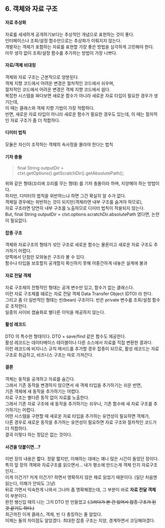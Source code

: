 ## 6. 객체와 자료 구조

#### 자료 추상화
자료를 세세하게 공개하기보다는 추상적인 개념으로 표현하는 것이 좋다. <br/>
인터페이스나 조회/설정 함수만으로는 추상화가 이뤄지지 않는다. <br/>
개발자는 객체가 포함하는 자료를 표현할 가장 좋은 방법을 심각하게 고민해야 한다. <br/>
아무 생각 없이 조회/설정 함수를 추가하는 방법이 가장 나쁘다.


#### 자료/객체 비대칭
객체와 자료 구조는 근본적으로 양분된다. <br/>
객체 지향 코드에서 어려운 변경은 절차적인 코드에서 쉬우며, <br/>
절차적인 코드에서 어려운 변경은 객체 지향 코드에서 쉽다. <br/>
복잡한 시스템을 짜다보면 새로운 함수가 아니라 새로운 자료 타입이 필요한 경우가 생기는데, <br/>
이 때는 클래스와 객체 지향 기법이 가장 적합하다. <br/>
반면, 새로운 자료 타입이 아니라 새로운 함수가 필요한 경우도 있는데, 이 때는 절차적인 자료 구조가 좀 더 적합하다. 


#### 디미터 법칙
모듈은 자신이 조작하는 객체의 속사정을 몰라야 한다는 법칙


#### 기차 충돌

> final String outputDir = ctxt.getOptions().getScratchDir().getAbsolutePath();

위와 같은 형태(꼬리에 꼬리를 무는 형태) 를 기차 충돌이라 하며, 지양해야 하는 방법이다. <br/>
하지만, 디미터의 법칙을 위반하느냐 하면 그건 확실히 알 수가 없다. <br/>
객체일 경우에는 위반하는 것이 되지만(객체라면 내부 구조를 숨겨야 하므로), <br/>
자료 구조라면 당연히 내부 구조를 노출하므로 디미터 법칙이 적용되지 않는다.<br/>
But, final String outputDir = ctxt.options.scratchDir.absolutePath 였다면, 논란이 필요없다.


#### 잡종 구조
객체와 자료구조의 형태가 섞인 구조로 새로운 함수는 물론이고 새로운 자료 구조도 추가하기 어렵다. <br/>
양쪽에서 단점만 모와놓은 구조라 볼 수 있다. <br/>
함수나 타입을 보호할지 공개할지 확신하지 못해 어중간하게 내놓은 설계에 불과


#### 자료 전달 객체
자료 구조체의 전형적인 형태는 공개 변수만 있고, 함수가 없는 클래스다. <br/>
이런 자료 구조체를 떄로는 자료 전달 객체 Data Transfer Object (DTO) 라 한다. <br/>
그리고 좀 더 일반적인 형태는 빈(bean) 구조이다. 빈은 private 변수를 조회/설정 함수로 조작한다. <br/>
일종의 사이비 캡슐화로 별다른 이익을 제공하지 않는다.


#### 활성 레코드
DTO 의 특수한 형태이다. DTO + save/find 같은 함수도 제공한다. <br/>
활성 레코드는 데이터베이스 테이블이나 다른 소스에서 자료를 직접 변환한 결과다. <br/>
이런 레코드에 비지니스 규칙 메서드를 추가할 경우 잡종이 되므로, 활성 레코드는 자료 구조로 취급하고, 비즈니스 구조는 따로 가져간다.


#### 결론
객체는 동작을 공개하고 자료를 숨긴다. <br/>
그래서 기존 동작을 변경하지 않으면서 새 객체 타입을 추가하기는 쉬운 반면, <br/>
기존 객체에 새 동작을 추가하기는 어렵다. <br/>
자료 구조는 별다른 동작 없이 자료를 노출한다.  <br/>
그래서 기존 자료 구조에 새 동작을 추가하기는 쉬우나, 기존 함수에 새 자료 구조를 추가하기는 어렵다. <br/>
어떤 시스템을 구현할 때 새로운 자료 타입을 추가하는 유연성이 필요하면 객체가, <br/>
다른 경우로 새로운 동작을 추가하는 유연성이 필요하면 자료 구조와 절차적인 코드가 더 적합하다. <br/>
결국 이렇다 하는 정답은 없는 것이다.


#### 사견을 덧붙이면...?
이번 장의 내용은 짧다. 정말 짧지만, 이해하는 데에는 꽤나 많은 시간이 들었던 장이다. <br/>
특히 앞 장의 객체와 자료구조를 읽으면서... 내가 평소에 만드는게 객체 인지 자료구조인지... <br/> 
이게 이건가? 저게 이건가? 하면서 명확하지 않은 채로 읽었기 때문이다. (일단 처음엔 읽는다, 이해가 안되도 그냥) <br/>
뒤로 가면서 익숙한게 나와서 그나마 좀 명확해졌는데, 그 부분이 바로 **자료 전달 객체** 이 부분이다. <br/>
완전 쌩신입 때의 나는 그저 DTO 만 만들었고 ~~(그러다가 본 건 있어서 잡종 구조가 된 것 같기도 하다.)~~ <br/>
최근까진 이게 클래스, 객체, 빈 다 총칭하는 줄 알았다. <br/>
이제는 둘의 차이점도 알았겠다. 최대한 잡종 구조는 지양, 경계하면서 코딩해야겠다. 

